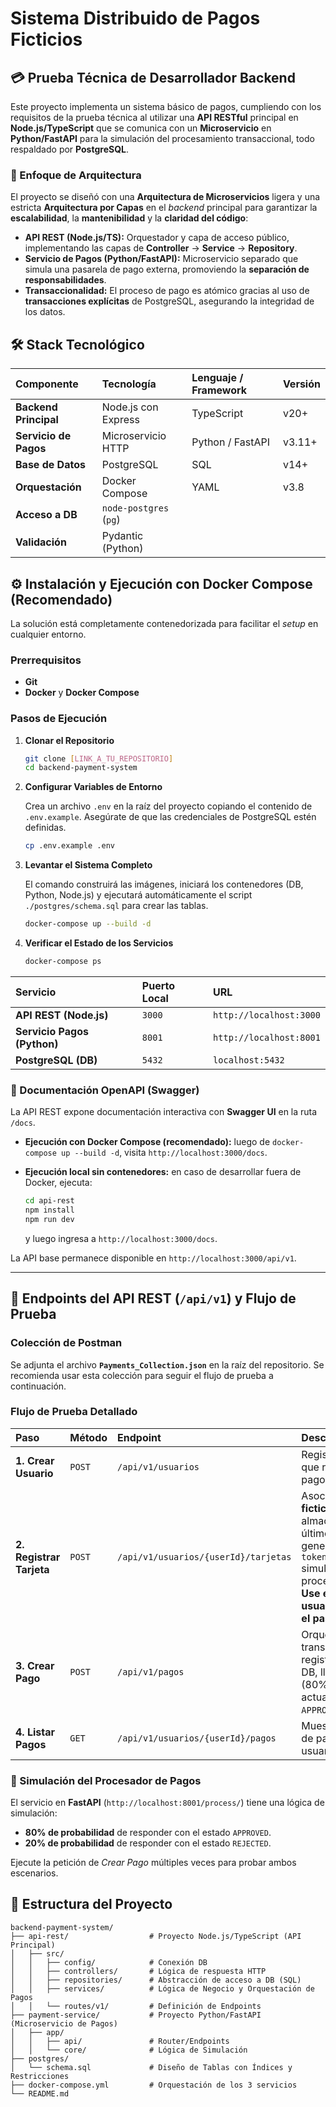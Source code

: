 # Sistema Distribuido de Pagos Ficticios

## 💳 Prueba Técnica de Desarrollador Backend

Este proyecto implementa un sistema básico de pagos, cumpliendo con los requisitos de la prueba técnica al utilizar una **API RESTful** principal en **Node.js/TypeScript** que se comunica con un **Microservicio** en **Python/FastAPI** para la simulación del procesamiento transaccional, todo respaldado por **PostgreSQL**.

### 🎯 Enfoque de Arquitectura

El proyecto se diseñó con una **Arquitectura de Microservicios** ligera y una estricta **Arquitectura por Capas** en el _backend_ principal para garantizar la **escalabilidad**, la **mantenibilidad** y la **claridad del código**:

- **API REST (Node.js/TS):** Orquestador y capa de acceso público, implementando las capas de **Controller** $\rightarrow$ **Service** $\rightarrow$ **Repository**.
- **Servicio de Pagos (Python/FastAPI):** Microservicio separado que simula una pasarela de pago externa, promoviendo la **separación de responsabilidades**.
- **Transaccionalidad:** El proceso de pago es atómico gracias al uso de **transacciones explícitas** de PostgreSQL, asegurando la integridad de los datos.

## 🛠️ Stack Tecnológico

| Componente            | Tecnología             | Lenguaje / Framework | Versión |
| :-------------------- | :--------------------- | :------------------- | :------ |
| **Backend Principal** | Node.js con Express    | TypeScript           | v20+    |
| **Servicio de Pagos** | Microservicio HTTP     | Python / FastAPI     | v3.11+  |
| **Base de Datos**     | PostgreSQL             | SQL                  | v14+    |
| **Orquestación**      | Docker Compose         | YAML                 | v3.8    |
| **Acceso a DB**       | `node-postgres` (`pg`) |                      |         |
| **Validación**        | Pydantic (Python)      |                      |         |

## ⚙️ Instalación y Ejecución con Docker Compose (Recomendado)

La solución está completamente contenedorizada para facilitar el _setup_ en cualquier entorno.

### Prerrequisitos

- **Git**
- **Docker** y **Docker Compose**

### Pasos de Ejecución

1.  **Clonar el Repositorio**

    ```bash
    git clone [LINK_A_TU_REPOSITORIO]
    cd backend-payment-system
    ```

2.  **Configurar Variables de Entorno**

    Crea un archivo `.env` en la raíz del proyecto copiando el contenido de `.env.example`. Asegúrate de que las credenciales de PostgreSQL estén definidas.

    ```bash
    cp .env.example .env
    ```

3.  **Levantar el Sistema Completo**

    El comando construirá las imágenes, iniciará los contenedores (DB, Python, Node.js) y ejecutará automáticamente el script `./postgres/schema.sql` para crear las tablas.

    ```bash
    docker-compose up --build -d
    ```

4.  **Verificar el Estado de los Servicios**

    ```bash
    docker-compose ps
    ```

| Servicio                    | Puerto Local | URL                     |
| :-------------------------- | :----------- | :---------------------- |
| **API REST (Node.js)**      | `3000`       | `http://localhost:3000` |
| **Servicio Pagos (Python)** | `8001`       | `http://localhost:8001` |
| **PostgreSQL (DB)**         | `5432`       | `localhost:5432`        |

### 📘 Documentación OpenAPI (Swagger)

La API REST expone documentación interactiva con **Swagger UI** en la ruta `/docs`.

- **Ejecución con Docker Compose (recomendado):** luego de `docker-compose up --build -d`, visita `http://localhost:3000/docs`.
- **Ejecución local sin contenedores:** en caso de desarrollar fuera de Docker, ejecuta:

  ```bash
  cd api-rest
  npm install
  npm run dev
  ```

  y luego ingresa a `http://localhost:3000/docs`.

La API base permanece disponible en `http://localhost:3000/api/v1`.

---

## 🚀 Endpoints del API REST (`/api/v1`) y Flujo de Prueba

### Colección de Postman

Se adjunta el archivo **`Payments_Collection.json`** en la raíz del repositorio. Se recomienda usar esta colección para seguir el flujo de prueba a continuación.

### Flujo de Prueba Detallado

| Paso                     | Método | Endpoint                             | Descripción                                                                                                                                                                      | Ejemplo de Body                                                                                                          |
| :----------------------- | :----- | :----------------------------------- | :------------------------------------------------------------------------------------------------------------------------------------------------------------------------------- | :----------------------------------------------------------------------------------------------------------------------- |
| **1. Crear Usuario**     | `POST` | `/api/v1/usuarios`                   | Registra el usuario que realizará los pagos.                                                                                                                                     | `{"nombre": "DanRo Pruebas", "email": "danro.dev@example.com"}`                                                          |
| **2. Registrar Tarjeta** | `POST` | `/api/v1/usuarios/{userId}/tarjetas` | Asocia una tarjeta **ficticia**. El API almacena los últimos 4 dígitos y genera un `token_hash` simulado para el procesamiento. **Use el `id` del usuario creado en el paso 1.** | `{"numero_tarjeta": "4111111111114444", "fecha_expiracion": "12/26", "cvv": "123", "nombre_titular": "DanRo Developer"}` |
| **3. Crear Pago**        | `POST` | `/api/v1/pagos`                      | Orquesta la transacción: registra `PENDING` en DB, llama a Python (80% Aprobado), actualiza a `APPROVED/REJECTED`.                                                               | `{"usuario_id": 1, "tarjeta_id": 1, "monto": 45.50}`                                                                     |
| **4. Listar Pagos**      | `GET`  | `/api/v1/usuarios/{userId}/pagos`    | Muestra el historial de pagos del usuario.                                                                                                                                       | (No requiere body)                                                                                                       |

### 🛑 Simulación del Procesador de Pagos

El servicio en **FastAPI** (`http://localhost:8001/process/`) tiene una lógica de simulación:

- **80% de probabilidad** de responder con el estado `APPROVED`.
- **20% de probabilidad** de responder con el estado `REJECTED`.

Ejecute la petición de _Crear Pago_ múltiples veces para probar ambos escenarios.

## 📁 Estructura del Proyecto

```
backend-payment-system/
├── api-rest/                  # Proyecto Node.js/TypeScript (API Principal)
│   ├── src/
│   │   ├── config/            # Conexión DB
│   │   ├── controllers/       # Lógica de respuesta HTTP
│   │   ├── repositories/      # Abstracción de acceso a DB (SQL)
│   │   ├── services/          # Lógica de Negocio y Orquestación de Pagos
│   │   └── routes/v1/         # Definición de Endpoints
├── payment-service/           # Proyecto Python/FastAPI (Microservicio de Pagos)
│   ├── app/
│   │   ├── api/               # Router/Endpoints
│   │   └── core/              # Lógica de Simulación
├── postgres/
│   └── schema.sql             # Diseño de Tablas con Índices y Restricciones
├── docker-compose.yml         # Orquestación de los 3 servicios
└── README.md
```
